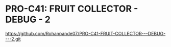 # PRO-C41: FRUIT COLLECTOR - DEBUG - 2
https://github.com/Rohanpande07/PRO-C41-FRUIT-COLLECTOR---DEBUG----2.git